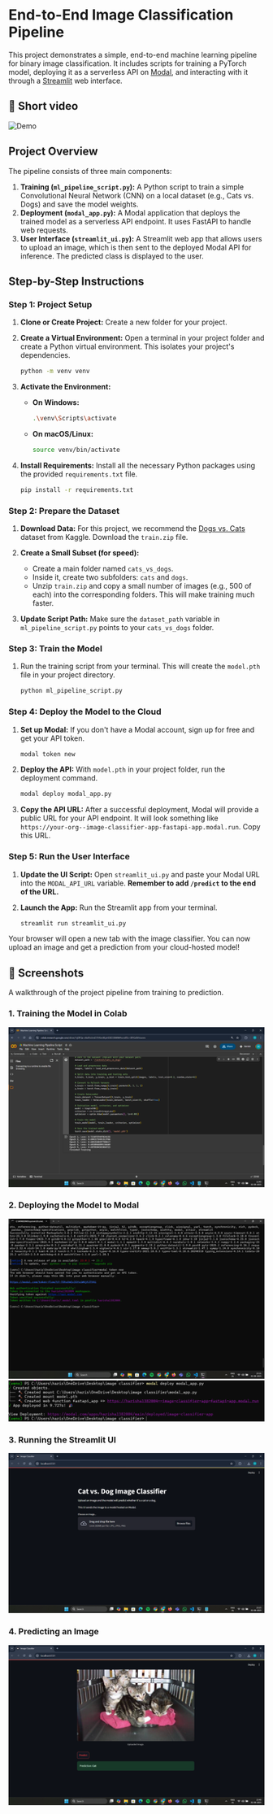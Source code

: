# End-to-End Image Classification Pipeline

This project demonstrates a simple, end-to-end machine learning pipeline for binary image classification. It includes scripts for training a PyTorch model, deploying it as a serverless API on [Modal](https://modal.com/), and interacting with it through a [Streamlit](https://streamlit.io/) web interface.

## 🎥 Short video

![Demo](short_video.gif)

## Project Overview
The pipeline consists of three main components:

1.  **Training (`ml_pipeline_script.py`):** A Python script to train a simple Convolutional Neural Network (CNN) on a local dataset (e.g., Cats vs. Dogs) and save the model weights.
2.  **Deployment (`modal_app.py`):** A Modal application that deploys the trained model as a serverless API endpoint. It uses FastAPI to handle web requests.
3.  **User Interface (`streamlit_ui.py`):** A Streamlit web app that allows users to upload an image, which is then sent to the deployed Modal API for inference. The predicted class is displayed to the user.


## Step-by-Step Instructions

### Step 1: Project Setup

1.  **Clone or Create Project:** Create a new folder for your project.

2.  **Create a Virtual Environment:** Open a terminal in your project folder and create a Python virtual environment. This isolates your project's dependencies.
    ```bash
    python -m venv venv
    ```

3.  **Activate the Environment:**
    * **On Windows:**
        ```bash
        .\venv\Scripts\activate
        ```
    * **On macOS/Linux:**
        ```bash
        source venv/bin/activate
        ```

4.  **Install Requirements:** Install all the necessary Python packages using the provided `requirements.txt` file.
    ```bash
    pip install -r requirements.txt
    ```

### Step 2: Prepare the Dataset

1.  **Download Data:** For this project, we recommend the [Dogs vs. Cats](https://www.kaggle.com/c/dogs-vs-cats/data) dataset from Kaggle. Download the `train.zip` file.

2.  **Create a Small Subset (for speed):**
    * Create a main folder named `cats_vs_dogs`.
    * Inside it, create two subfolders: `cats` and `dogs`.
    * Unzip `train.zip` and copy a small number of images (e.g., 500 of each) into the corresponding folders. This will make training much faster.

3.  **Update Script Path:** Make sure the `dataset_path` variable in `ml_pipeline_script.py` points to your `cats_vs_dogs` folder.

### Step 3: Train the Model

1.  Run the training script from your terminal. This will create the `model.pth` file in your project directory.
    ```bash
    python ml_pipeline_script.py
    ```

### Step 4: Deploy the Model to the Cloud

1.  **Set up Modal:** If you don't have a Modal account, sign up for free and get your API token.
    ```bash
    modal token new
    ```

2.  **Deploy the API:** With `model.pth` in your project folder, run the deployment command.
    ```bash
    modal deploy modal_app.py
    ```

3.  **Copy the API URL:** After a successful deployment, Modal will provide a public URL for your API endpoint. It will look something like `https://your-org--image-classifier-app-fastapi-app.modal.run`. Copy this URL.

### Step 5: Run the User Interface

1.  **Update the UI Script:** Open `streamlit_ui.py` and paste your Modal URL into the `MODAL_API_URL` variable. **Remember to add `/predict` to the end of the URL.**

2.  **Launch the App:** Run the Streamlit app from your terminal.
    ```bash
    streamlit run streamlit_ui.py
    ```

Your browser will open a new tab with the image classifier. You can now upload an image and get a prediction from your cloud-hosted model!


## 📸 Screenshots

A walkthrough of the project pipeline from training to prediction.

### 1. Training the Model in Colab
![Training the model in Google Colab](screenshots/Screenshot%20(197).png)

### 2. Deploying the Model to Modal
![Deploying the model to the cloud using Modal](screenshots/Screenshot%20(185).png)
![Screenshot](screenshots/Screenshot%202025-08-01%20234636.png)

### 3. Running the Streamlit UI
![Launching the Streamlit user interface](screenshots/Screenshot%20(191).png)

### 4. Predicting an Image
![Uploading a cat image and receiving a successful prediction](screenshots/Screenshot%20(196).png)






